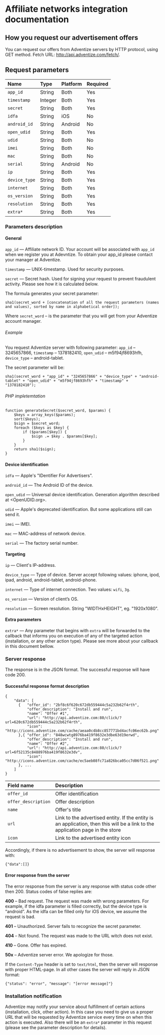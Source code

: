 # Affiliate networks integration documentation

## How you request our advertisement offers

You can request our offers from Adventize servers by HTTP protocol, using GET method. Fetch URL: <http://api.adventize.com/fetch/>.

## Request parameters

 Name         |Type   |Platform|Required
:-------------|:------|:-------|:-------
 `app_id`     |String |Both    |Yes
 `timestamp`  |Integer|Both    |Yes 
 `secret`     |String |Both    |Yes
 `idfa`       |String |iOS     |No
 `android_id` |String |Android |No
 `open_udid`  |String |Both    |Yes
 `udid`       |String |Both    |No
 `imei`       |String |Both    |No
 `mac`        |String |Both    |No
 `serial`     |String |Android |No
 `ip`         |String |Both    |Yes
 `device_type`|String |Both    |Yes
 `internet`   |String |Both    |Yes
 `os_version` |String |Both    |Yes
 `resolution` |String |Both    |Yes
 `extra*`     |String |Both    |Yes

### Parameters description

#### General

`app_id` — Affiliate network ID. Your account will be associated with `app_id` when we register you at Adevntize. To obtain your app_id please contact your manager at Adventize.

`timestamp` — UNIX-timestamp. Used for security purposes.

`secret` — Secret hash. Used for signing your request to prevent fraudulent activity. Please see how it is calculated below.

The formula generates your secret parameter:

    sha1(secret_word + [concatenation of all the request parameters (names and values), sorted by name in alphabetical order]);

Where `secret_word` – is the parameter that you will get from your Adventize account manager.

###### Example

You request Adventize server with following parameter: `app_id` – 3245657866, `timestamp` – 1378182410, `open_udid` – m5f94jf8693hfh, `device_type` – android-tablet.

The secret parameter will be:

    sha1(secret_word + "app_id" + "3245657866" + "device_type" + "android-tablet" + "open_udid" + "m5f94jf8693hfh" + "timestamp" + "1378182410");
    
###### PHP impletemtation

    function generateSecret($secret_word, $params) {
        $keys = array_keys($params);
        sort($keys);
        $sign = $secret_word;
        foreach ($keys as $key) {
            if ($params[$key]) {
                $sign .= $key . $params[$key];
            }
        }
        return sha1($sign);
    }

#### Device identification

`idfa` — Apple's "IDentifier For Advertisers".

`android_id` — The Android ID of the device.

`open_udid` — Universal device identification. Generation algorithm described at <OpenUDID.org>.

`udid` — Apple's deprecated identification. But some applications still can send it.

`imei` — IMEI.

`mac` — MAC-address of network device.

`serial` — The factory serial number.

#### Targeting

`ip` — Client's IP-address.

`device_type` — Type of device. Server accept following values: iphone, ipod, ipad, android, android-tablet, android-phone.

`internet` — Type of internet connection. Two values: `wifi`, `3g`.

`os_version` — Version of client’s OS.

`resolution` — Screen resolution. String "WIDTHxHEIGHT", eg. "1920x1080".

#### Extra parameters

`extra*` — Any parameter that begins with `extra` will be forwarded to the callback that informs you on execution of any of the targeted action (installation, or any other action type). Please see more about your callback in this document bellow.

### Server response

The response is in the JSON format. The successful response will have code 200.

#### Successful response format description

    {
        "data": [
          {   "offer_id": "2bf8c6f620c672db559444c5a232b62f4rth",
              "offer_description": "Install and run",
              "name": "Offer #1",
              "url": "http://api.adventize.com:80/click/?url=620c672db559444c5a232b62f4rth",
              "icon": "http://icons.adventize.com/cache/aeaa0c4b8cc857771bd4acfc06ec62b.png"
          },{ "offer_id": "848wcwtg8976ba419f8632e3dbe63d19erwd",
              "offer_description": "Install and run",
              "name": "Offer #2",
              "url": "http://api.adventize.com:80/click/?url=6f52135c8488976ba419f8632e3dv",
              "icon": "http://icons.adventize.com/cache/ec5aeb08fc71a826bca05cc7d06f521.png"
          }, ...
        ]
    }

Field name         |Description
:------------------|:----------
`offer_id`         |Offer identification
`offer_description`|Offer description
`name`             |Offer's title
`url`              |Link to the advertised entity. If the entity is an application, then this will be a link to the application page in the store
`icon`             |Link to the advertised entity icon

Accordingly, if there is no advertisement to show, the server will response with:

    {"data":[]}
    
#### Error response from the server

The error response from the server is any response with status code other then 200. Status codes of false replies are:

**400** – Bad request. The request was made with wrong parameters. For example, if the idfa parameter is filled correctly, but the device type is “android”. As the idfa can be filled only for iOS device, we assume the request is bad.

**401** – Unauthorized. Server fails to recognize the secret parameter. 

**404** – Not found. The request was made to the URL witch does not exist. 

**410** – Gone. Offer has expired.

**50x** – Adventize server error. We apologize for those.

If the `Content-Type` header is set to `text/html`, then the server will response with proper HTML-page. In all other cases the server will reply in JSON format:

    {"status": "error", "message": "[error message]"}
    
    
### Installation notification

Adventize may notify your service about fulfillment of certain actions (installation, click, other action). In this case you need to give us a proper URL that will be requested by Adventize service every time on when this action is executed. Also there will be an `extra*` parameter in this request (please see the parameter description for details).
